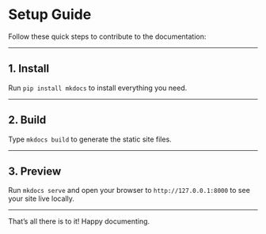 # Setup Guide

Follow these quick steps to contribute to the documentation:

---

## 1. Install

Run `pip install mkdocs` to install everything you need.

---

## 2. Build

Type `mkdocs build` to generate the static site files.

---

## 3. Preview

Run `mkdocs serve` and open your browser to `http://127.0.0.1:8000` to see your site live locally.

---

That’s all there is to it! Happy documenting.
